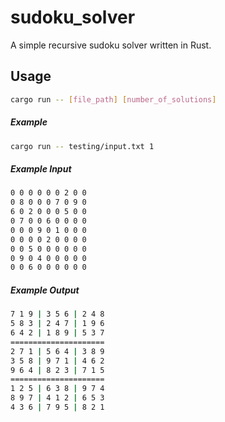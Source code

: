 # sudoku_solver

A simple recursive sudoku solver written in Rust.

## Usage
```bash
cargo run -- [file_path] [number_of_solutions]
 ```
 
 ##### Example
 ``` bash
 cargo run -- testing/input.txt 1
 ```
 
 ##### Example Input
 ``` bash
0 0 0 0 0 0 2 0 0 
0 8 0 0 0 7 0 9 0 
6 0 2 0 0 0 5 0 0 
0 7 0 0 6 0 0 0 0
0 0 0 9 0 1 0 0 0 
0 0 0 0 2 0 0 0 0 
0 0 5 0 0 0 0 0 0
0 9 0 4 0 0 0 0 0 
0 0 6 0 0 0 0 0 0
 ```
 ##### Example Output
 ``` bash
7 1 9 | 3 5 6 | 2 4 8 
5 8 3 | 2 4 7 | 1 9 6 
6 4 2 | 1 8 9 | 5 3 7 
=====================
2 7 1 | 5 6 4 | 3 8 9 
3 5 8 | 9 7 1 | 4 6 2 
9 6 4 | 8 2 3 | 7 1 5 
=====================
1 2 5 | 6 3 8 | 9 7 4 
8 9 7 | 4 1 2 | 6 5 3 
4 3 6 | 7 9 5 | 8 2 1 

